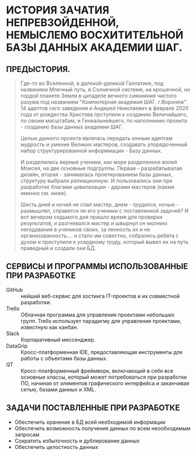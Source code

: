 # ИСТОРИЯ ЗАЧАТИЯ НЕПРЕВЗОЙДЕННОЙ, НЕМЫСЛЕМО ВОСХИТИТЕЛЬНОЙ БАЗЫ ДАННЫХ АКАДЕМИИ ШАГ.

## ПРЕДЫСТОРИЯ.

>Где-то во Вселенной, в далекой-далекой Галлатике, под названием Млечный путь, в Солнечной системе, на крошечной, но гордой планете Земля в цитаделе вечного сиянияния чистого разума под названием "Компютерная академия ШАГ. г.Воронеж" 14 адептов сего заведения и Андерей Николаевич в феврале 2020 года от рождества Христова прступили к созданию Величайшего, по своим масштабам, и Гениальнейшего, по наполнению проекта - созданию базы данных академии ШАГ.
>
>Целью данного проекта являлась передать юнным адептам мудрость и умение Великих мастеров, создавать упорядоченный набор структурированной информмации - Базу данных.
>
>И разделились верные ученики, как море разделенное волей Моисея, на две основные подгруппы. Первая - разрабатывалая дизайн, вторая - занималась проетированием базы данных, структуру выбрали релиационную. И пользовались они при разработке благами цивилизации - дарами мастеров (какми именно см. ниже).
>
>Шесть дней и ночей не спал мастер, днем - трудился, ночью - размышлял, справятся ли его ученики с поставленной задачей? И вот вечером седьмого дня пришло время для проверки результатов, и разгневался мастер и швырнул он молнию негодавания в учеников своих, за ленность их и не организованность.... и стало им совестно, собрались ребята с духом и приступили к усердному труду, который вывел их на путь праведный и создали они БД.

<!--more-->

## СЕРВИСЫ И ПРОГРАММЫ ИСПОЛЬЗОВАННЫЕ ПРИ РАЗРАБОТКЕ 

<dl>
  <dt>GitHub</dt>
  <dd>нейший веб-сервис для хостинга IT-проектов и их совместной разработки.</dd>
  
  <dt>Trello</dt>
  <dd>Облачная программа для управления проектами небольших групп. Trello использует парадигму для управления проектами, известную как канбан.</dd>
  
  <dt>Slack</dt>
  <dd>Корпаративный мессенджер.</dd>
  
  <dt>DataGrip</dt>
  <dd>Кросс-платформенная IDE, предоставляющая инструменты для работы с объектами базы данных.</dd>
  
  <dt>QT</dt>
  <dd>Кросс-платформенный фреймворк, включающий в себя все основные классы, который может потребоваться при разработке ПО, начиная от элементов графического интерфейса и заканчивая сетью, базами данных и XML.</dd>
</dl>

## ЗАДАЧИ ПОСТАВЛЕННЫЕ ПРИ РАЗРАБОТКЕ

- Обеспечить хранение в БД всей необходимой информации
- Обеспечить возможность получения данных по всем неообходимым запросам
- Сократить избыточность и дублирование данных
- Обеспечить целостность данных
